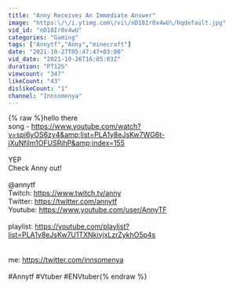 ```yaml
---
title: "Anny Receives An Immediate Answer"
image: "https:\/\/i.ytimg.com\/vi\/nD18Ir0x4wU\/hqdefault.jpg"
vid_id: "nD18Ir0x4wU"
categories: "Gaming"
tags: ["Annytf","Anny","minecraft"]
date: "2021-10-27T05:47:47+03:00"
vid_date: "2021-10-26T16:05:03Z"
duration: "PT12S"
viewcount: "347"
likeCount: "43"
dislikeCount: "1"
channel: "Innsomenya"
---
```

{% raw %}hello there<br />song - <a rel="nofollow" target="blank" href="https://www.youtube.com/watch?v=spi6yOS6zy4&amp;list=PLA1y8eJsKw7WG6t-jXuNfilm1OFUSRjhP&amp;index=155">https://www.youtube.com/watch?v=spi6yOS6zy4&amp;list=PLA1y8eJsKw7WG6t-jXuNfilm1OFUSRjhP&amp;index=155</a><br /><br />YEP<br />Check Anny out!<br /><br />@annytf <br />Twitch: <a rel="nofollow" target="blank" href="https://www.twitch.tv/anny">https://www.twitch.tv/anny</a><br />Twitter: <a rel="nofollow" target="blank" href="https://twitter.com/annytf">https://twitter.com/annytf</a><br />Youtube: <a rel="nofollow" target="blank" href="https://www.youtube.com/user/AnnyTF">https://www.youtube.com/user/AnnyTF</a><br /><br />playlist: <a rel="nofollow" target="blank" href="https://youtube.com/playlist?list=PLA1y8eJsKw7U1TXNkivjxLzrZykhO5p4s">https://youtube.com/playlist?list=PLA1y8eJsKw7U1TXNkivjxLzrZykhO5p4s</a><br /><br /><br />me: <a rel="nofollow" target="blank" href="https://twitter.com/innsomenya">https://twitter.com/innsomenya</a><br /><br />#Annytf #Vtuber #ENVtuber{% endraw %}
